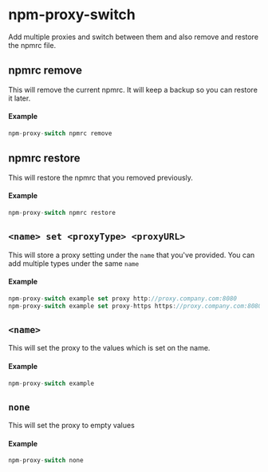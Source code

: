 # npm-proxy-switch
Add multiple proxies and switch between them and also remove and restore the npmrc file.  

## npmrc remove
This will remove the current npmrc. It will keep a backup so you can restore it  later.  
#### Example

```js
npm-proxy-switch npmrc remove
```


## npmrc restore
This will restore the npmrc that you removed previously.

#### Example

```js
npm-proxy-switch npmrc restore
```


## `<name> set <proxyType> <proxyURL>`
This will store a proxy setting under the `name` that you've provided. You can add multiple types under the same `name`

#### Example

```js
npm-proxy-switch example set proxy http://proxy.company.com:8080
npm-proxy-switch example set proxy-https https://proxy.company.com:8080
```

## `<name>`
This will set the proxy to the values which is set on the name.  
#### Example

```js
npm-proxy-switch example
```

## `none`

This will set the proxy to empty values

#### Example

```js
npm-proxy-switch none
```
